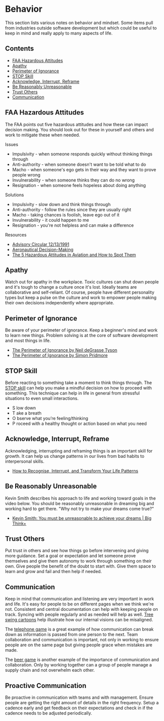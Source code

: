 # Behavior

This section lists various notes on behavior and mindset. Some items pull from industries outside software development but which could be useful to keep in mind and really apply to many aspects of life.

## Contents

- [FAA Hazardous Attitudes](#faa-hazardous-attitudes)
- [Apathy](#apathy)
- [Perimeter of Ignorance](#perimeter-of-ignorance)
- [STOP Skill](#stop-skill)
- [Acknowledge, Interrupt, Reframe](#acknowledge-interrupt-reframe)
- [Be Reasonably Unreasonable](#be-reasonably-unreasonable)
- [Trust Others](#trust-others)
- [Communication](#communication)

## FAA Hazardous Attitudes

The FAA points out five hazardous attitudes and how these can impact decision making. You should look out for these in yourself and others and work to mitigate these when needed.

Issues

- Impulsivity - when someone responds quickly without thinking things through
- Anti-authority - when someone doesn't want to be told what to do
- Macho - when someone's ego gets in their way and they want to prove people wrong
- Invulnerability - when someone thinks they can do no wrong
- Resignation - when someone feels hopeless about doing anything

Solutions

- Impulsivity - slow down and think things through
- Anti-authority - follow the rules since they are usually right
- Macho - taking chances is foolish, leave ego out of it
- Invulnerability - it could happen to me
- Resignation - you're not helpless and can make a difference

Resources

- [Advisory Circular 12/13/1991](https://www.faa.gov/documentLibrary/media/Advisory_Circular/AC_60-22.pdf)
- [Aeronautical Decision-Making](https://www.faa.gov/sites/faa.gov/files/04_phak_ch2.pdf)
- [The 5 Hazardous Attitudes in Aviation and How to Spot Them](https://pilotinstitute.com/aviation-hazardous-attitudes/)

## Apathy

Watch out for apathy in the workplace. Toxic cultures can shut down people and it's tough to change a culture once it's lost. Ideally teams are collaborative and self-reliant. Of course, people have different personality types but keep a pulse on the culture and work to empower people making their own decisions independently where appropriate.

## Perimeter of Ignorance

Be aware of your perimeter of ignorance. Keep a beginner's mind and work to learn new things. Problem solving is at the core of software development and most things in life.

- [The Perimeter of Ignorance by Neil deGrasse Tyson](https://neildegrassetyson.com/essays/2005-11-the-perimeter-of-ignorance/)
- [The Perimeter of Ignorance by Simon Pridmore](https://xray-mag.com/content/perimeter-ignorance)

## STOP Skill

Before reacting to something take a moment to think things through. The [STOP skill](https://www.charliehealth.com/post/what-is-the-dbt-stop-skill) can help you make a mindful decision on how to proceed with something. This technique can help in life in general from stressful situations to even small interactions.

- S low down
- T ake a breath
- O bserve what you’re feeling/thinking
- P roceed with a healthy thought or action based on what you need

## Acknowledge, Interrupt, Reframe

Acknowledging, interrupting and reframing things is an important skill for growth. It can help us change patterns in our lives from bad habits to interpersonal skills.

- [How to Recognise, Interrupt, and Transform Your Life Patterns](https://layinkasanni.com/how-to-recognise-interrupt-and-transform-your-life-patterns)

## Be Reasonably Unreasonable

Kevin Smith describes his approach to life and working toward goals in the video below. You should be reasonably unreasonable in dreaming big and working hard to get there. "Why not try to make your dreams come true?"

- [Kevin Smith: You must be unreasonable to achieve your dreams | Big Think+](https://www.youtube.com/watch?v=j-55ZnCcNIs)

## Trust Others

Put trust in others and see how things go before intervening and giving more guidance. Set a goal or expectation and let someone prove themselves and give them autonomy to work through something on their own. Give people the benefit of the doubt to start with. Give them space to learn and grow and fail and then help if needed.

## Communication

Keep in mind that communication and listening are very important in work and life. It's easy for people to be on different pages when we think we're not. Consistent and central documentation can help with keeping people on track. Syncing with people regularly and as needed will help as well. [Tree swing cartoons](https://en.wikipedia.org/wiki/Tree_swing_cartoon) help illustrate how our internal visions can be misaligned.

The [telephone game](https://en.wikipedia.org/wiki/Telephone_game) is a great example of how communication can break down as information is passed from one person to the next. Team collaboration and communication is important, not only in working to ensure people are on the same page but giving people grace when mistakes are made.

The [beer game](https://en.wikipedia.org/wiki/Beer_distribution_game) is another example of the importance of communication and collaboration. Only by working together can a group of people manage a supply chain and not overwhelm each other.

## Proactive Communication

Be proactive in communication with teams and with management. Ensure people are getting the right amount of details in the right frequency. Setup a cadence early and get feedback on their expectations and check in if the cadence needs to be adjusted periodically.
